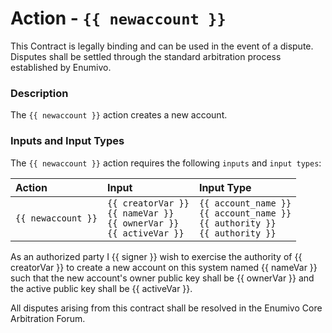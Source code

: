 # Action - `{{ newaccount }}`

This Contract is legally binding and can be used in the event of a dispute. Disputes shall be settled through the standard arbitration process established by Enumivo.

### Description

The `{{ newaccount }}` action creates a new account.

### Inputs and Input Types

The `{{ newaccount }}` action requires the following `inputs` and `input types`:

| Action | Input | Input Type |
|:--|:--|:--|
| `{{ newaccount }}` | `{{ creatorVar }}`<br/>`{{ nameVar }}`<br/>`{{ ownerVar }}`<br/>`{{ activeVar }}` | `{{ account_name }}`<br/>`{{ account_name }}`<br/>`{{ authority }}`<br/>`{{ authority }}` |

As an authorized party I {{ signer }} wish to exercise the authority of {{ creatorVar }} to create a new account on this system named {{ nameVar }} such that the new account's owner public key shall be {{ ownerVar }} and the active public key shall be {{ activeVar }}.

All disputes arising from this contract shall be resolved in the Enumivo Core Arbitration Forum. 
